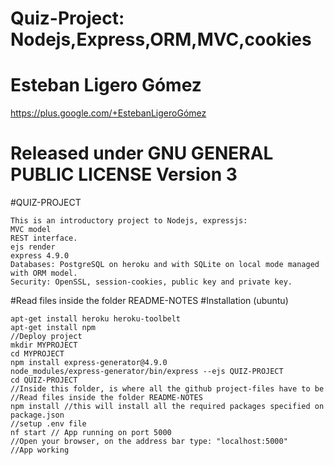 # Quiz-Project: Nodejs,Express,ORM,MVC,cookies
# Esteban Ligero Gómez
https://plus.google.com/+EstebanLigeroGómez
# Released under GNU GENERAL PUBLIC LICENSE Version 3

#QUIZ-PROJECT
```
This is an introductory project to Nodejs, expressjs:
MVC model
REST interface.
ejs render
express 4.9.0
Databases: PostgreSQL on heroku and with SQLite on local mode managed with ORM model.
Security: OpenSSL, session-cookies, public key and private key.
```

#Read files inside the folder README-NOTES
#Installation (ubuntu)
```
apt-get install heroku heroku-toolbelt
apt-get install npm
//Deploy project
mkdir MYPROJECT
cd MYPROJECT
npm install express-generator@4.9.0
node_modules/express-generator/bin/express --ejs QUIZ-PROJECT
cd QUIZ-PROJECT
//Inside this folder, is where all the github project-files have to be
//Read files inside the folder README-NOTES
npm install //this will install all the required packages specified on package.json
//setup .env file
nf start // App running on port 5000
//Open your browser, on the address bar type: "localhost:5000"
//App working
```
